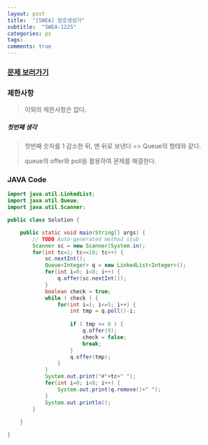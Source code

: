 ```yaml
---
layout: post
title:  "[SWEA] 암호생성기"
subtitle:  "SWEA-1225"
categories: ps
tags: 
comments: true
---
```


### [문제 보러가기]( https://swexpertacademy.com/main/code/problem/problemDetail.do?contestProbId=AV14uWl6AF0CFAYD&categoryId=AV14uWl6AF0CFAYD&categoryType=CODE )



### 제한사항

> 이외의 제한사항은 없다.

##### 첫번째 생각

> 첫번째 숫자를 1 감소한 뒤, 맨 뒤로 보낸다 => Queue의 형태와 같다.
>
> queue의 offer와 poll을 활용하여 문제를 해결한다.



### JAVA Code

```java
import java.util.LinkedList;
import java.util.Queue;
import java.util.Scanner;

public class Solution {

	public static void main(String[] args) {
		// TODO Auto-generated method stub
		Scanner sc = new Scanner(System.in);
		for(int tc=1; tc<=10; tc++) {
			sc.nextInt();
			Queue<Integer> q = new LinkedList<Integer>();
			for(int i=0; i<8; i++) {
				q.offer(sc.nextInt());
			}
			boolean check = true;
			while ( check ) {
				for(int i=1; i<=5; i++) {
					int tmp = q.poll()-i;
					
					if ( tmp <= 0 ) {
						q.offer(0);
						check = false;
						break;
					}
					q.offer(tmp);
				}
			}
			System.out.print("#"+tc+" ");
			for(int i=0; i<8; i++) {
				System.out.print(q.remove()+" ");
			}
			System.out.println();
		}
		
	}

}


```
